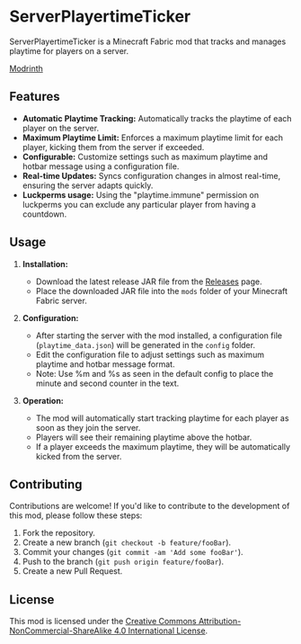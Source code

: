 # ServerPlayertimeTicker

ServerPlayertimeTicker is a Minecraft Fabric mod that tracks and manages playtime for players on a server.

[Modrinth](https://modrinth.com/mod/serverplayertimeticker)

## Features

- **Automatic Playtime Tracking:** Automatically tracks the playtime of each player on the server.
- **Maximum Playtime Limit:** Enforces a maximum playtime limit for each player, kicking them from the server if exceeded.
- **Configurable:** Customize settings such as maximum playtime and hotbar message using a configuration file.
- **Real-time Updates:** Syncs configuration changes in almost real-time, ensuring the server adapts quickly.
- **Luckperms usage:** Using the "playtime.immune" permission on luckperms you can exclude any particular player from having a countdown.

## Usage

1. **Installation:**
   - Download the latest release JAR file from the [Releases](https://github.com/FweeGamerHD/ServerPlayertimeTicker/releases) page.
   - Place the downloaded JAR file into the `mods` folder of your Minecraft Fabric server.
   
2. **Configuration:**
   - After starting the server with the mod installed, a configuration file (`playtime_data.json`) will be generated in the `config` folder.
   - Edit the configuration file to adjust settings such as maximum playtime and hotbar message format.
   - Note: Use %m and %s as seen in the default config to place the minute and second counter in the text.

3. **Operation:**
   - The mod will automatically start tracking playtime for each player as soon as they join the server.
   - Players will see their remaining playtime above the hotbar.
   - If a player exceeds the maximum playtime, they will be automatically kicked from the server.

## Contributing

Contributions are welcome! If you'd like to contribute to the development of this mod, please follow these steps:

1. Fork the repository.
2. Create a new branch (`git checkout -b feature/fooBar`).
3. Commit your changes (`git commit -am 'Add some fooBar'`).
4. Push to the branch (`git push origin feature/fooBar`).
5. Create a new Pull Request.

## License

This mod is licensed under the [Creative Commons Attribution-NonCommercial-ShareAlike 4.0 International License](LICENSE).

